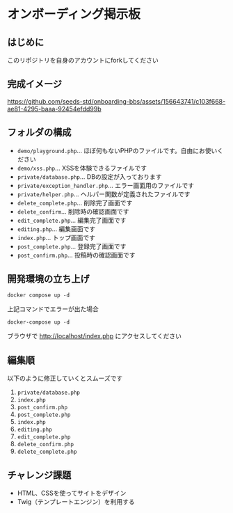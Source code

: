 # オンボーディング掲示板

## はじめに

このリポジトリを自身のアカウントにforkしてください

## 完成イメージ

https://github.com/seeds-std/onboarding-bbs/assets/156643741/c103f668-ae81-4295-baaa-92454efdd99b

## フォルダの構成

- `demo/playground.php`... ほぼ何もないPHPのファイルです。自由にお使いください
- `demo/xss.php`... XSSを体験できるファイルです
- `private/database.php`... DBの設定が入っております
- `private/exception_handler.php`... エラー画面用のファイルです
- `private/helper.php`... ヘルパー関数が定義されたファイルです
- `delete_complete.php`... 削除完了画面です
- `delete_confirm`... 削除時の確認画面です
- `edit_complete.php`... 編集完了画面です
- `editing.php`... 編集画面です
- `index.php`... トップ画面です
- `post_complete.php`... 登録完了画面です
- `post_confirm.php`... 投稿時の確認画面です

## 開発環境の立ち上げ

```shell
docker compose up -d
```

上記コマンドでエラーが出た場合

```shell
docker-compose up -d
```

ブラウザで [http://localhost/index.php](http://localhost/index.php) にアクセスしてください

## 編集順

以下のように修正していくとスムーズです

1. `private/database.php`
2. `index.php`
3. `post_confirm.php`
4. `post_complete.php`
5. `index.php`
6. `editing.php`
7. `edit_complete.php`
8. `delete_confirm.php`
9. `delete_complete.php`

## チャレンジ課題

- HTML、CSSを使ってサイトをデザイン
- Twig（テンプレートエンジン）を利用する
